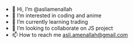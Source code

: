 - 👋 Hi, I’m @asliamenallah
- 👀 I’m interested in coding and anime
- 🌱 I’m currently learning trading
- 💞️ I’m looking to collaborate on JS project 
- 📫 How to reach me asli.amenallah@gmail.com

<!---
asliamenallah/asliamenallah is a ✨ special ✨ repository because its `README.md` (this file) appears on your GitHub profile.
You can click the Preview link to take a look at your changes.
--->
